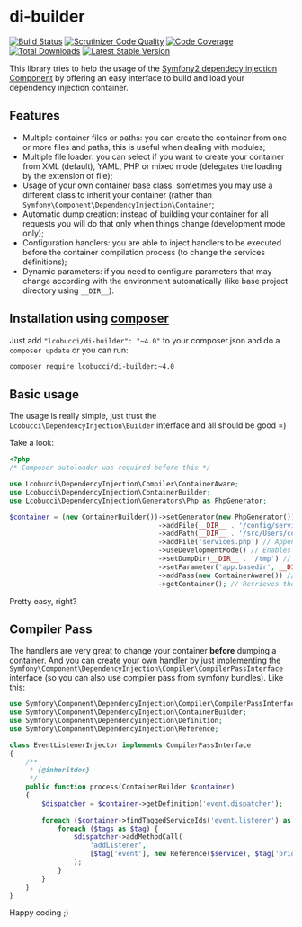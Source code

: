 # di-builder

[![Build Status](https://secure.travis-ci.org/lcobucci/di-builder.png?branch=master)](http://travis-ci.org/#!/lcobucci/di-builder)
[![Scrutinizer Code Quality](https://img.shields.io/scrutinizer/g/lcobucci/di-builder/master.svg?style=flat-square)](https://scrutinizer-ci.com/g/lcobucci/di-builder/?branch=master)
[![Code Coverage](https://img.shields.io/scrutinizer/coverage/g/lcobucci/di-builder/master.svg?style=flat-square)](https://scrutinizer-ci.com/g/lcobucci/di-builder/?branch=master)
[![Total Downloads](https://poser.pugx.org/lcobucci/di-builder/downloads.png)](https://packagist.org/packages/lcobucci/di-builder)
[![Latest Stable Version](https://poser.pugx.org/lcobucci/di-builder/v/stable.png)](https://packagist.org/packages/lcobucci/di-builder)

This library tries to help the usage of the
[Symfony2 dependecy injection Component](http://symfony.com/doc/current/components/dependency_injection/introduction.html)
by offering an easy interface to build and load your dependency injection container.

## Features

 - Multiple container files or paths: you can create the container from one or
   more files and paths, this is useful when dealing with modules;
 - Multiple file loader: you can select if you want to create your container from
   XML (default), YAML, PHP or mixed mode (delegates the loading by the extension of file); 
 - Usage of your own container base class: sometimes you may use a different class
   to inherit your container (rather than ```Symfony\Component\DependencyInjection\Container```;
 - Automatic dump creation: instead of building your container for all requests you
   will do that only when things change (development mode only);
 - Configuration handlers: you are able to inject handlers to be executed before
   the container compilation process (to change the services definitions);
 - Dynamic parameters: if you need to configure parameters that may change according
   with the environment automatically (like base project directory using ```__DIR__```).

## Installation using [composer](http://getcomposer.org/)

Just add ```"lcobucci/di-builder": "~4.0"``` to your composer.json and do a ```composer update``` or you can run:

```bash
composer require lcobucci/di-builder:~4.0
```

## Basic usage

The usage is really simple, just trust the ```Lcobucci\DependencyInjection\Builder``` interface and
all should be good =)

Take a look:

```php
<?php
/* Composer autoloader was required before this */ 

use Lcobucci\DependencyInjection\Compiler\ContainerAware;
use Lcobucci\DependencyInjection\ContainerBuilder;
use Lcobucci\DependencyInjection\Generators\Php as PhpGenerator;

$container = (new ContainerBuilder())->setGenerator(new PhpGenerator()) // Changes the generator
                                     ->addFile(__DIR__ . '/config/services.php') // Appends a file to create the container
                                     ->addPath(__DIR__ . '/src/Users/config') // Appends a new path to locate files
                                     ->addFile('services.php') // Appends a file to create the container (to be used with the configured paths)
                                     ->useDevelopmentMode() // Enables the development mode (production is the default)
                                     ->setDumpDir(__DIR__ . '/tmp') // Changes the dump directory
                                     ->setParameter('app.basedir', __DIR__) // Configures a dynamic parameter
                                     ->addPass(new ContainerAware()) // Appends a new compiler pass
                                     ->getContainer(); // Retrieves the container =)
```

Pretty easy, right?

## Compiler Pass

The handlers are very great to change your container __before__ dumping a container. And
you can create your own handler by just implementing the ```Symfony\Component\DependencyInjection\Compiler\CompilerPassInterface```
interface (so you can also use compiler pass from symfony bundles). Like this:

```php
use Symfony\Component\DependencyInjection\Compiler\CompilerPassInterface;
use Symfony\Component\DependencyInjection\ContainerBuilder;
use Symfony\Component\DependencyInjection\Definition;
use Symfony\Component\DependencyInjection\Reference;

class EventListenerInjector implements CompilerPassInterface
{
    /**
     * {@inheritdoc}
     */
    public function process(ContainerBuilder $container)
    {
        $dispatcher = $container->getDefinition('event.dispatcher');   
    
        foreach ($container->findTaggedServiceIds('event.listener') as $service => $tags) {
            foreach ($tags as $tag) {
                $dispatcher->addMethodCall(
                    'addListener',
                    [$tag['event'], new Reference($service), $tag['priority']]
                );
            }
        }
    }
}
```

Happy coding ;)
